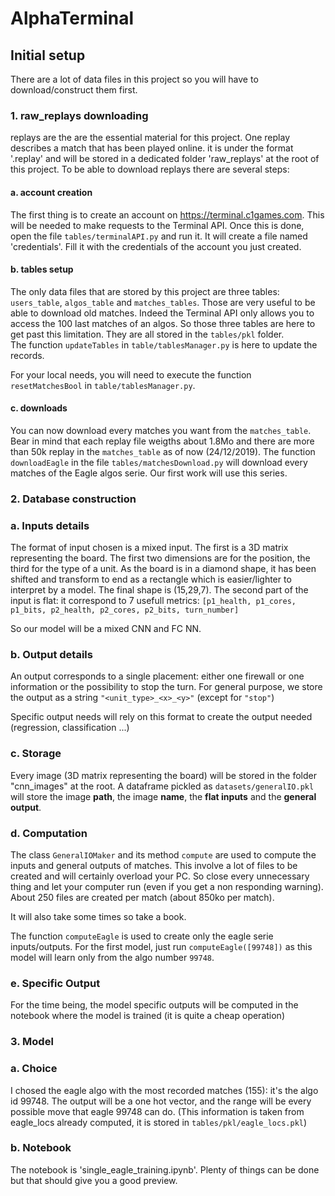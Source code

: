 # AlphaTerminal

## Initial setup

There are a lot of data files in this project so you will have to download/construct them first.

### 1. raw_replays downloading

replays are the are the essential material for this project. One replay describes a match that has been played online. it is under the format '.replay' and will be stored in a dedicated folder 'raw_replays' at the root of this project. To be able to download replays there are several steps:

#### a. account creation

The first thing is to create an account on https://terminal.c1games.com. This will be needed to make requests to the Terminal API.
Once this is done, open the file `tables/terminalAPI.py` and run it. It will create a file named 'credentials'. Fill it with the credentials of the account you just created.

#### b. tables setup

The only data files that are stored by this project are three tables: `users_table`, `algos_table` and  `matches_tables`. Those are very useful to be able to download old matches. Indeed the Terminal API only allows you to access the 100 last matches of an algos. So those three tables are here to get past this limitation. They are all stored in the `tables/pkl` folder. \
The function `updateTables` in `table/tablesManager.py` is here to update the records.

For your local needs, you will need to execute the function `resetMatchesBool` in `table/tablesManager.py`.

#### c. downloads

You can now download every matches you want from the `matches_table`. Bear in mind that each replay file weigths about 1.8Mo and there are more than 50k replay in the `matches_table` as of now (24/12/2019).
The function `downloadEagle` in the file `tables/matchesDownload.py` will download every matches of the Eagle algos serie. Our first work will use this series.


### 2. Database construction

### a. Inputs details

The format of input chosen is a mixed input. The first is a 3D matrix representing the board. The first two dimensions are for the position, the third for the type of a unit. As the board is in a diamond shape, it has been shifted and transform to end as a rectangle which is easier/lighter to interpret by a model. The final shape is (15,29,7).
The second part of the input is flat: it correspond to 7 usefull metrics: `[p1_health, p1_cores, p1_bits, p2_health, p2_cores, p2_bits, turn_number]`

So our model will be a mixed CNN and FC NN. 

### b. Output details

An output corresponds to a single placement: either one firewall or one information or the possibility to stop the turn. 
For general purpose, we store the output as a string `"<unit_type>_<x>_<y>"` (except for `"stop"`)

Specific output needs will rely on this format to create the output needed (regression, classification ...)

### c. Storage

Every image (3D matrix representing the board) will be stored in the folder "cnn_images" at the root.
A dataframe pickled as `datasets/generalIO.pkl` will store the image **path**, the image **name**, the **flat inputs** and the **general output**.

### d. Computation

The class `GeneralIOMaker` and its method `compute` are used to compute the inputs and general outputs of matches. This involve a lot of files to be created and will certainly overload your PC. So close every unnecessary thing and let your computer run (even if you get a non responding warning). About 250 files are created per match (about 850ko per match).

It will also take some times so take a book.

The function `computeEagle` is used to create only the eagle serie inputs/outputs. 
For the first model, just run  `computeEagle([99748])` as this model will learn only from the algo number `99748`.

### e. Specific Output

For the time being, the model specific outputs will be computed in the notebook where the model is trained (it is quite a cheap operation)

### 3. Model

### a. Choice

I chosed the eagle algo with the most recorded matches (155): it's the algo id 99748.
The output will be a one hot vector, and the range will be every possible move that eagle 99748 can do. (This information is taken from eagle_locs already computed, it is stored in `tables/pkl/eagle_locs.pkl`)

### b. Notebook

The notebook is 'single_eagle_training.ipynb'. Plenty of things can be done but that should give you a good preview.